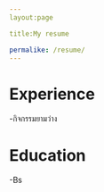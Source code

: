 ```yaml
---
layout:page

title:My resume

permalike: /resume/
---
```


# Experience

-กิจกรรมยามว่าง

# Education
-Bs
